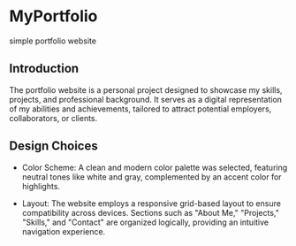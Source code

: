 # MyPortfolio
simple portfolio website

## Introduction
The portfolio website is a personal project designed to showcase my skills, projects, and professional background. It serves as a digital representation of my abilities and achievements, tailored to attract potential employers, collaborators, or clients.

## Design Choices
* Color Scheme:
A clean and modern color palette was selected, featuring neutral tones like white and gray, complemented by an accent color for highlights.

* Layout:
The website employs a responsive grid-based layout to ensure compatibility across devices. Sections such as "About Me," "Projects," "Skills," and "Contact" are organized logically, providing an intuitive navigation experience.
